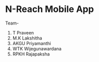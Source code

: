 # N-Reach Mobile App
Team- <br>
1. T Praveen<br> 
2. M.K Lakshitha
3. AKGU Priyamanthi
4. WTK Wijegunawardana
5. RPKH Rajapaksha
